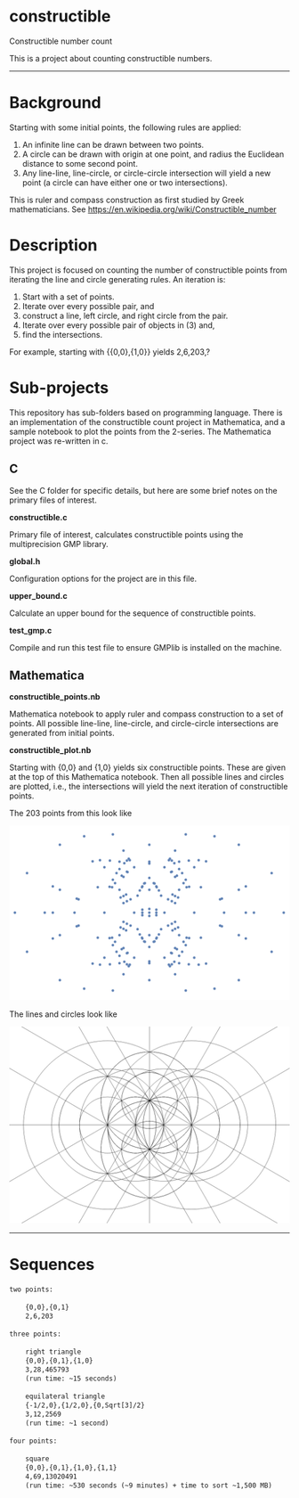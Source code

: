 # constructible
Constructible number count

This is a project about counting constructible numbers. 

-----

# Background

Starting with some initial points, the following rules are applied:

1. An infinite line can be drawn between two points.  
2. A circle can be drawn with origin at one point, and radius the Euclidean distance to some second point.  
3. Any line-line, line-circle, or circle-circle intersection will yield a new point (a circle can have either one or two intersections). 

This is ruler and compass construction as first studied by Greek mathematicians. See https://en.wikipedia.org/wiki/Constructible_number

# Description

This project is focused on counting the number of constructible points from iterating the line and circle generating rules. An iteration is:  

1. Start with a set of points.
2. Iterate over every possible pair, and
3. construct a line, left circle, and right circle from the pair.
4. Iterate over every possible pair of objects in (3) and,
5. find the intersections.

For example, starting with {{0,0},{1,0}} yields 2,6,203,?

# Sub-projects

This repository has sub-folders based on programming language. There is an implementation
of the constructible count project in Mathematica, and a sample notebook to plot the points from the
2-series. The Mathematica project was re-written in c.

## C

See the C folder for specific details, but here are some brief notes on the primary files of interest.

**constructible.c**

Primary file of interest, calculates constructible points using the multiprecision GMP library.

**global.h**

Configuration options for the project are in this file.

**upper_bound.c**

Calculate an upper bound for the sequence of constructible points.

**test_gmp.c**

Compile and run this test file to ensure GMPlib is installed on the machine.

## Mathematica

**constructible_points.nb**

Mathematica notebook to apply ruler and compass construction to a set of points. All possible line-line, line-circle, and circle-circle intersections are generated from initial points.

**constructible_plot.nb**

Starting with {0,0} and {1,0} yields six constructible points. These are given at the top of this Mathematica notebook. Then all possible lines and circles are plotted, i.e., the intersections will yield the next iteration of constructible points.

The 203 points from this look like

![203 points symmetric across x and y axes](https://github.com/burnsba/constructible/raw/master/constructible_203.png)  

The lines and circles look like

![plot of constructible lines and circles](https://github.com/burnsba/constructible/raw/master/constructible_lines_circles.png)

-----

# Sequences

    two points:
    
        {0,0},{0,1}
        2,6,203

    three points:

        right triangle
        {0,0},{0,1},{1,0}
        3,28,465793
        (run time: ~15 seconds)

        equilateral triangle
        {-1/2,0},{1/2,0},{0,Sqrt[3]/2}
        3,12,2569
        (run time: ~1 second)

    four points:

        square
        {0,0},{0,1},{1,0},{1,1}
        4,69,13020491
        (run time: ~530 seconds (~9 minutes) + time to sort ~1,500 MB)
